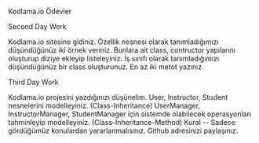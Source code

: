 Kodlama.io Ödevler

Second Day Work

Kodlama.io sitesine gidiniz.
Özellik nesnesi olarak tanımladığımızı düşündüğünüz iki örnek veriniz.
Bunlara ait class, contructor yapılarını oluşturup diziye ekleyip listeleyiniz.
İş sınıfı olarak tanımladığımızı düşündüğünüz bir class oluşturunuz. En az iki metot yazınız.

Third Day Work

Kodlama.io projesini yazdığınızı düşünelim.
User, Instructor, Student nesnelerini modelleyiniz. (Class-Inheritance)
UserManager, InstructorManager, StudentManager için sistemde olabilecek operasyonları tahminleyip modelleyiniz. (Class-Inheritance-Method)
Kural -- Sadece gördüğümüz konulardan yararlanmalısınız.
Github adresinizi paylaşınız.
